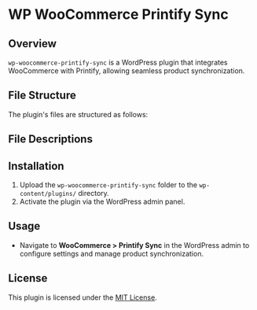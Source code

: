 # WP WooCommerce Printify Sync

## Overview
`wp-woocommerce-printify-sync` is a WordPress plugin that integrates WooCommerce with Printify, allowing seamless product synchronization.

## File Structure
The plugin's files are structured as follows:

<!-- FILE-STRUCTURE-START -->
<!-- FILE-STRUCTURE-END -->

## File Descriptions
<!-- FILE-DESCRIPTIONS-START -->
<!-- FILE-DESCRIPTIONS-END -->

## Installation
1. Upload the `wp-woocommerce-printify-sync` folder to the `wp-content/plugins/` directory.
2. Activate the plugin via the WordPress admin panel.

## Usage
- Navigate to **WooCommerce > Printify Sync** in the WordPress admin to configure settings and manage product synchronization.

## License
This plugin is licensed under the [MIT License](LICENSE).
